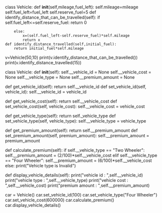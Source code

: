 class Vehicle:
    def __init__(self,mileage,fuel_left):
        self.mileage=mileage
        self.fuel_left=fuel_left
        self.reserve_fuel=5
    def identify_distance_that_can_be_travelled(self): 
        if self.fuel_left<=self.reserve_fuel:
            return 0
        
        else:
            x=(self.fuel_left-self.reserve_fuel)*self.mileage
            return x
    def identify_distance_travelled(self,initial_fuel):
        return initial_fuel*self.mileage
v=Vehicle(50,10)
print(v.identify_distance_that_can_be_travelled())
print(v.identify_distance_travelled(15))

class Vehicle:
  def __init__(self):
    self.__vehicle_id = None
    self.__vehicle_cost = None
    self.__vehicle_type = None
    self.__premium_amount = None
  
  def get_vehicle_id(self):
    return self.__vehicle_id
  def set_vehicle_id(self, vehicle_id):
    self.__vehicle_id = vehicle_id

  def get_vehicle_cost(self):
    return self.__vehicle_cost
  def set_vehicle_cost(self, vehicle_cost):
    self.__vehicle_cost = vehicle_cost

  def get_vehicle_type(self):
    return self._vehicle_type
  def set_vehicle_type(self, vehicle_type):
    self.__vehicle_type = vehicle_type

  def get_premium_amount(self):
    return self.__premium_amount
  def set_premium_amount(self, premium_amount):
    self.__premium_amount = premium_amount

  def calculate_premium(self):
    if self.__vehicle_type == "Two Wheeler":
      self.__premium_amount = (2/100)*self.__vehicle_cost
    elif self.__vehicle_type == "Four Wheeler":
      self.__premium_amount = (6/100)*self.__vehicle_cost
    else:
      print("Vehicle type is Invalid")

  def display_vehicle_details(self):
    print("vehicle id : ",self.__vehicle_id)
    print("vehicle type : ",self.__vehicle_type)
    print("vehicle cost : ",self.__vehicle_cost)
    print("premium amount : ",self.__premium_amount)

car = Vehicle()
car.set_vehicle_id(100)
car.set_vehicle_type("Four Wheeler")
car.set_vehicle_cost(600000)
car.calculate_premium()
car.display_vehicle_details()
